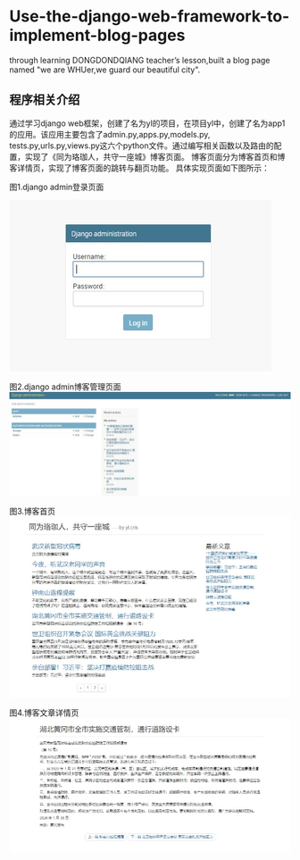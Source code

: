 # Use-the-django-web-framework-to-implement-blog-pages
through learning DONGDONDQIANG teacher’s lesson,built a blog page named "we are WHUer,we guard our beautiful city".
## 程序相关介绍
通过学习django web框架，创建了名为yl的项目，在项目yl中，创建了名为app1的应用。该应用主要包含了admin.py,apps.py,models.py,
tests.py,urls.py,views.py这六个python文件。通过编写相关函数以及路由的配置，实现了《同为珞珈人，共守一座城》博客页面。
博客页面分为博客首页和博客详情页，实现了博客页面的跳转与翻页功能。
具体实现页面如下图所示：


图1.django admin登录页面

![image](https://github.com/yl-cris/Use-the-django-web-framework-to-implement-blog-pages/blob/master/images/1.jpg)

图2.django admin博客管理页面
![image](https://github.com/yl-cris/Use-the-django-web-framework-to-implement-blog-pages/blob/master/images/2.jpg)

图3.博客首页
![image](https://github.com/yl-cris/Use-the-django-web-framework-to-implement-blog-pages/blob/master/images/3.jpg)

图4.博客文章详情页
![image](https://github.com/yl-cris/Use-the-django-web-framework-to-implement-blog-pages/blob/master/images/4.jpg)

